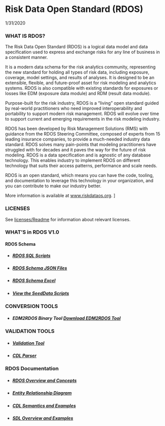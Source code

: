 # **Risk Data Open Standard (RDOS)**

1/31/2020
### **WHAT IS RDOS?**
The Risk Data Open Standard (RDOS) is a logical data model and data specification used to express and exchange risks for any line of business in a consistent manner.

It is a modern data schema for the risk analytics community, representing the new standard for holding all types of risk data, including exposure, coverage, model settings, and results of analyses. It is designed to be an extensible, flexible,  and future-proof asset for risk modeling and analytics systems. RDOS is also compatible with existing standards for exposures or losses like EDM (exposure data module) and RDM (result data module).

Purpose-built for the risk industry, RDOS is a “living” open standard guided by real-world practitioners who need improved interoperability and portability to support modern risk management. RDOS will evolve over time to support current and emerging requirements in the risk modeling industry.

RDOS has been developed by Risk Management Solutions (RMS) with guidance from the RDOS Steering Committee, composed of experts from 15 leading insurance companies, to provide a much-needed industry data standard. RDOS solves many pain-points that modeling practitioners have struggled with for decades and it paves the way for the future of risk modeling. RDOS is a data specification and is agnostic of any database technology. This enables industry to implement RDOS on different technology that suits their access patterns, performance and scale needs.

RDOS is an open standard, which means you can have the code, tooling, and documentation to leverage this technology in your organization, and you can contribute to make our industry better.

More information is available at www.riskdataos.org. ]
### **LICENSES**

See [licenses/Readme](/licenses/Readme.md) for information about relevant licenses. 
### **WHAT’S in RDOS V1.0**
#### RDOS Schema
- #####   **[RDOS SQL Scripts](https://github.com/RMS-open-standards/RDOS/blob/master/Schema/sql)**
- #####  **[RDOS Schema JSON Files](https://github.com/RMS-open-standards/RDOS/tree/master/rdos-validation-tools/rdos-schema/src/main/resources)**
- ##### **[RDOS Schema Excel](https://github.com/RMS-open-standards/RDOS/blob/master/RDOS_Schema.xlsx)**
- ##### **[View the SeedData Scripts](https://github.com/RMS-open-standards/RDOS/blob/master/Schema/sql/ReferenceTables-SeedData/)**
### **CONVERSION TOOLS**
- ##### EDM2RDOS Binary Tool **[Download EDM2RDOS Tool](https://github.com/RMS-open-standards/RDOS/blob/master/rdos-conversion-tools/edm2rdo/README.md)**
### **VALIDATION TOOLS**
- ##### **[Validation Tool](https://github.com/RMS-open-standards/RDOS/blob/master/rdos-validation-tools/rdo-validation-tool-java/README.md)**  
- ##### **[CDL Parser](https://github.com/RMS-open-standards/RDOS/blob/master/rdos-validation-tools/cdl-parser/README.md)**   
### **RDOS Documentation**
- ##### **[RDOS Overview and Concepts](https://www.riskdataos.org/html/HelpCenter/Content/RDO/RDO_Concepts.htm)**    
- ##### **[Entity Relationship Diagram](https://www.riskdataos.org/html/HelpCenter/Content/RDO/RDOS_ERD.htm)**   
- ##### **[CDL Semantics and Examples](https://www.riskdataos.org/html/HelpCenter/Content/CDL/CDL_Semantics_Intro.htm)**
- ##### **[SDL Overview and Examples](https://www.riskdataos.org/html/HelpCenter/Content/RDO/RDO_Structure.htm)**
